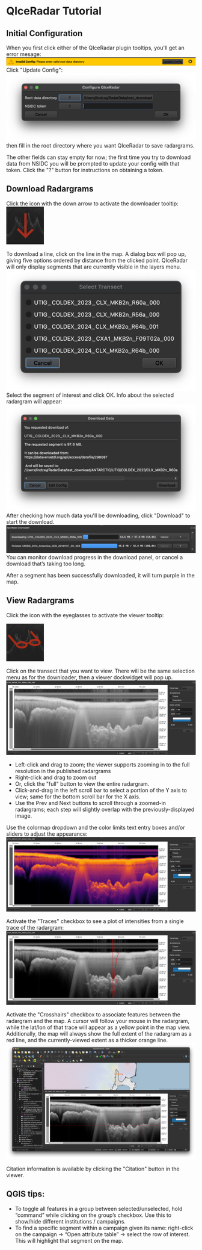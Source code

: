 # QIceRadar Tutorial

## Initial Configuration

When you first click either of the QIceRadar plugin tooltips, you'll get an error mesage:
![](figures/invalid_config_root_data.png)
Click "Update Config":
![](figures/qiceradar_config.png)
then fill in the root directory where you want QIceRadar to save radargrams.

The other fields can stay empty for now; the first time you try to download data from NSIDC you will be prompted to update your config with that token. Click the "?" button for instructions on obtaining a token.

## Download Radargrams

Click the icon with the down arrow to activate the downloader tooltip:
<img src="figures/qiceradar_download.png" alt="QIceRadar download icon" width="100"/>


To download a line, click on the line in the map.
A dialog box will pop up, giving five options ordered by distance from the clicked point. QIceRadar will only display segments that are currently visible in the layers menu.
![](figures/download_selection.png)
Select the segment of interest and click OK.
Info about the selected radargram will appear:
![](figures/download_confirmation.png)
After checking how much data you'll be downloading, click "Download" to start the download.
![](figures/download_panel.png)
You can monitor download progress in the download panel, or cancel a download that’s taking too long.

After a segment has been successfully downloaded, it will turn purple in the map.


## View Radargrams


Click the icon with the eyeglasses to activate the viewer tooltip:

<img src="figures/qiceradar_view.png" alt="QIceRadar download icon" width="100"/>

Click on the transect that you want to view. There will be the same selection menu as for the downloader, then a viewer dockwidget will pop up.
![](figures/viewer_zoomed.png)
* Left-click and drag to zoom; the viewer supports zooming in to the full resolution in the published radargrams
* Right-click and drag to zoom out
* Or, click the "full" button to view the entire radargram.
* Click-and-drag in the left scroll bar to select a portion of the Y axis to view; same for the bottom scroll bar for the X axis.
* Use the Prev and Next buttons to scroll through a zoomed-in radargrams; each step will slightly overlap with the previously-displayed image.

Use the colormap dropdown and the color limits text entry boxes and/or sliders to adjust the appearance:
![](figures/viewer_appearance.png)

Activate the "Traces" checkbox to see a plot of intensities from a single trace of the radargram:
![](figures/viewer_traces.png)

Activate the "Crosshairs" checkbox to associate features between the radargram and the map. A cursor will follow your mouse in the radargram, while the lat/lon of that trace will appear as a yellow point in the map view. Additionally, the map will always show the full extent of the radargram as a red line, and the currently-viewed extent as a thicker orange line.
![](figures/viewer_cursor.png)

Citation information is available by clicking the "Citation" button in the viewer.

## QGIS tips:

* To toggle all features in a group between selected/unselected, hold “command” while clicking on the group’s checkbox. Use this to show/hide different institutions / campaigns.
* To find a specific segment within a campaign given its name: right-click on the campaign -> “Open attribute table” -> select the row of interest. This will highlight that segment on the map.

